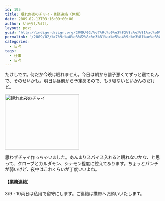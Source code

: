 ```yaml
---
id: 195
title: 眠れぬ夜のチャイ・業務連絡（休業）
date: 2009-02-13T03:16:09+00:00
author: いがらしたけし
layout: post
guid: 'http://indigo-design.org/2009/02/%e7%9c%a0%e3%82%8c%e3%81%ac%e5%a4%9c%e3%81%ae%e3%83%81%e3%83%a3%e3%82%a4%e3%83%bb%e6%a5%ad%e5%8b%99%e9%80%a3%e7%b5%a1%ef%bc%88%e4%bc%91%e6%a5%ad%ef%bc%89/'
permalink: '/2009/02/%e7%9c%a0%e3%82%8c%e3%81%ac%e5%a4%9c%e3%81%ae%e3%83%81%e3%83%a3%e3%82%a4%e3%83%bb%e6%a5%ad%e5%8b%99%e9%80%a3%e7%b5%a1%ef%bc%88%e4%bc%91%e6%a5%ad%ef%bc%89/'
categories:
  - 日々
tags:
  - 仕事
  - 日々
---
```

たけしです。何だか今晩は眠れません。今日は朝から調子悪くてずっと寝てたんで、そのせいかも。明日は昼前から予定あるので、もう寝ないといかんのだけど。

<a href="http://photozou.jp/photo/show/120767/17822173"><img style="border:0" src="http://art3.photozou.jp/pub/767/120767/photo/17822173.jpg" alt="眠れぬ夜のチャイ" width="240" height="180" /></a>

思わずチャイ作っちゃいました。あんまりスパイス入れると眠れないかな、と思って、クローブとカルダモン、シナモン程度に控えてあります。ちょっとパンチが弱いけど、夜中はこれくらいが丁度いいよね。
<h4>【業務連絡】</h4>
3/9・10両日は私用で留守にします。ご連絡は携帯へお願いいたします。